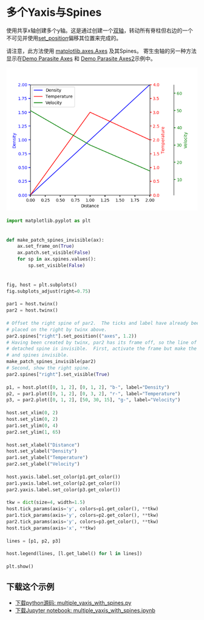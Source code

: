 # 多个Yaxis与Spines

使用共享x轴创建多个y轴。这是通过创建一个[双轴](https://matplotlib.org/api/_as_gen/matplotlib.axes.Axes.twinx.html#matplotlib.axes.Axes.twinx)，转动所有脊柱但右边的一个不可见并使用[set_position](https://matplotlib.org/api/spines_api.html#matplotlib.spines.Spine.set_position)偏移其位置来完成的。

请注意，此方法使用 [matplotlib.axes.Axes](https://matplotlib.org/api/axes_api.html#matplotlib.axes.Axes) 及其Spines。 寄生虫轴的另一种方法显示在[Demo Parasite Axes](https://matplotlib.org/gallery/axisartist/demo_parasite_axes.html) 和 [Demo Parasite Axes2](https://matplotlib.org/gallery/axisartist/demo_parasite_axes2.html)示例中。

![多个Yaxis与Spines示例](/static/images/gallery/sphx_glr_multiple_yaxis_with_spines_001.png)

```python
import matplotlib.pyplot as plt


def make_patch_spines_invisible(ax):
    ax.set_frame_on(True)
    ax.patch.set_visible(False)
    for sp in ax.spines.values():
        sp.set_visible(False)


fig, host = plt.subplots()
fig.subplots_adjust(right=0.75)

par1 = host.twinx()
par2 = host.twinx()

# Offset the right spine of par2.  The ticks and label have already been
# placed on the right by twinx above.
par2.spines["right"].set_position(("axes", 1.2))
# Having been created by twinx, par2 has its frame off, so the line of its
# detached spine is invisible.  First, activate the frame but make the patch
# and spines invisible.
make_patch_spines_invisible(par2)
# Second, show the right spine.
par2.spines["right"].set_visible(True)

p1, = host.plot([0, 1, 2], [0, 1, 2], "b-", label="Density")
p2, = par1.plot([0, 1, 2], [0, 3, 2], "r-", label="Temperature")
p3, = par2.plot([0, 1, 2], [50, 30, 15], "g-", label="Velocity")

host.set_xlim(0, 2)
host.set_ylim(0, 2)
par1.set_ylim(0, 4)
par2.set_ylim(1, 65)

host.set_xlabel("Distance")
host.set_ylabel("Density")
par1.set_ylabel("Temperature")
par2.set_ylabel("Velocity")

host.yaxis.label.set_color(p1.get_color())
par1.yaxis.label.set_color(p2.get_color())
par2.yaxis.label.set_color(p3.get_color())

tkw = dict(size=4, width=1.5)
host.tick_params(axis='y', colors=p1.get_color(), **tkw)
par1.tick_params(axis='y', colors=p2.get_color(), **tkw)
par2.tick_params(axis='y', colors=p3.get_color(), **tkw)
host.tick_params(axis='x', **tkw)

lines = [p1, p2, p3]

host.legend(lines, [l.get_label() for l in lines])

plt.show()
```

## 下载这个示例
            
- [下载python源码: multiple_yaxis_with_spines.py](https://matplotlib.org/_downloads/multiple_yaxis_with_spines.py)
- [下载Jupyter notebook: multiple_yaxis_with_spines.ipynb](https://matplotlib.org/_downloads/multiple_yaxis_with_spines.ipynb)